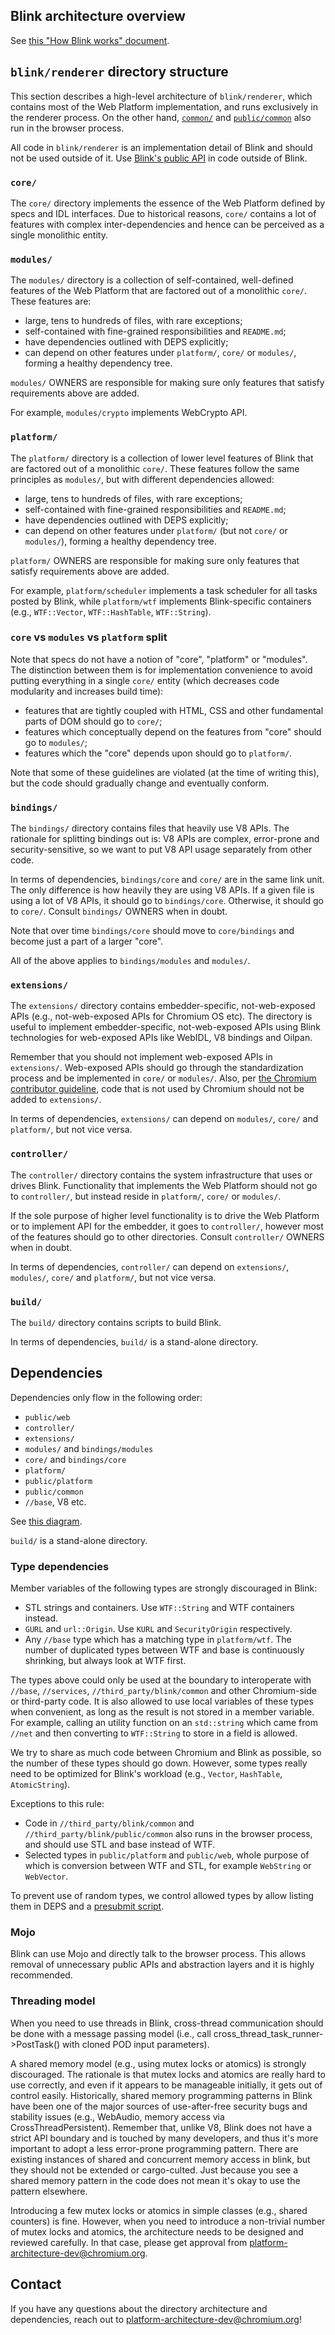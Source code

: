 ## Blink architecture overview

See [this "How Blink works" document](https://docs.google.com/document/d/1aitSOucL0VHZa9Z2vbRJSyAIsAz24kX8LFByQ5xQnUg/edit#).

## `blink/renderer` directory structure

This section describes a high-level architecture of `blink/renderer`,
which contains most of the Web Platform implementation, and runs exclusively
in the renderer process.
On the other hand, [`common/`](../common) and [`public/common`](../public/common)
also run in the browser process.

All code in `blink/renderer` is an implementation detail of Blink
and should not be used outside of it. Use [Blink's public API](../public)
in code outside of Blink.

### `core/`

The `core/` directory implements the essence of the Web Platform defined by specs
and IDL interfaces. Due to historical reasons, `core/` contains a lot of features with
complex inter-dependencies and hence can be perceived as a single monolithic entity.

### `modules/`

The `modules/` directory is a collection of self-contained, well-defined features
of the Web Platform that are factored out of a monolithic `core/`. These features are:
 - large, tens to hundreds of files, with rare exceptions;
 - self-contained with fine-grained responsibilities and `README.md`;
 - have dependencies outlined with DEPS explicitly;
 - can depend on other features under `platform/`, `core/` or `modules/`,
   forming a healthy dependency tree.

`modules/` OWNERS are responsible for making sure only features
that satisfy requirements above are added.

For example, `modules/crypto` implements WebCrypto API.

### `platform/`

The `platform/` directory is a collection of lower level features of Blink that are factored
out of a monolithic `core/`. These features follow the same principles as `modules/`,
but with different dependencies allowed:
 - large, tens to hundreds of files, with rare exceptions;
 - self-contained with fine-grained responsibilities and `README.md`;
 - have dependencies outlined with DEPS explicitly;
 - can depend on other features under `platform/` (but not `core/` or `modules/`),
   forming a healthy dependency tree.

`platform/` OWNERS are responsible for making sure only features
that satisfy requirements above are added.

For example, `platform/scheduler` implements a task scheduler for all tasks
posted by Blink, while `platform/wtf` implements Blink-specific containers
(e.g., `WTF::Vector`, `WTF::HashTable`, `WTF::String`).

### `core` vs `modules` vs `platform` split

Note that specs do not have a notion of "core", "platform" or "modules".
The distinction between them is for implementation
convenience to avoid putting everything in a single `core/` entity
(which decreases code modularity and increases build time):
  - features that are tightly coupled with HTML, CSS and other fundamental parts
    of DOM should go to `core/`;
  - features which conceptually depend on the features from "core"
    should go to `modules/`;
  - features which the "core" depends upon should go to `platform/`.

Note that some of these guidelines are violated (at the time of writing this),
but the code should gradually change and eventually conform.

### `bindings/`

The `bindings/` directory contains files that heavily use V8 APIs.
The rationale for splitting bindings out is: V8 APIs are complex, error-prone and
security-sensitive, so we want to put V8 API usage separately from other code.

In terms of dependencies, `bindings/core` and `core/` are in the same link unit.
The only difference is how heavily they are using V8 APIs.
If a given file is using a lot of V8 APIs, it should go to `bindings/core`.
Otherwise, it should go to `core/`. Consult `bindings/` OWNERS when in doubt.

Note that over time `bindings/core` should move to `core/bindings` and become
just a part of a larger "core".

All of the above applies to `bindings/modules` and `modules/`.

### `extensions/`

The `extensions/` directory contains embedder-specific, not-web-exposed APIs (e.g., not-web-exposed APIs for Chromium OS etc).
The directory is useful to implement embedder-specific, not-web-exposed APIs
using Blink technologies for web-exposed APIs like WebIDL, V8 bindings and Oilpan.

Remember that you should not implement web-exposed APIs in `extensions/`. Web-exposed APIs should go through the standardization process and be implemented in `core/` or `modules/`. Also, per [the Chromium contributor guideline](https://chromium.googlesource.com/chromium/src/+/main/docs/contributing.md#code-guidelines), code that is not used by Chromium should not be added to `extensions/`.

In terms of dependencies, `extensions/` can depend on `modules/`, `core/` and `platform/`, but not vice versa.

### `controller/`

The `controller/` directory contains the system infrastructure
that uses or drives Blink. Functionality that implements the Web Platform
should not go to `controller/`, but instead reside in `platform/`, `core/`
or `modules/`.

If the sole purpose of higher level functionality is to drive the Web Platform
or to implement API for the embedder, it goes to `controller/`,
however most of the features should go to other directories.
Consult `controller/` OWNERS when in doubt.

In terms of dependencies, `controller/` can depend on `extensions/`, `modules/`, `core/` and `platform/`, but not vice versa.

### `build/`

The `build/` directory contains scripts to build Blink.

In terms of dependencies, `build/` is a stand-alone directory.

## Dependencies

Dependencies only flow in the following order:

- `public/web`
- `controller/`
- `extensions/`
- `modules/` and `bindings/modules`
- `core/` and `bindings/core`
- `platform/`
- `public/platform`
- `public/common`
- `//base`, V8 etc.

See [this diagram](https://docs.google.com/document/d/1yYei-V76q3Mb-5LeJfNUMitmj6cqfA5gZGcWXoPaPYQ/edit).

`build/` is a stand-alone directory.

### Type dependencies

Member variables of the following types are strongly discouraged in Blink:
  - STL strings and containers. Use `WTF::String` and WTF containers instead.
  - `GURL` and `url::Origin`. Use `KURL` and `SecurityOrigin` respectively.
  - Any `//base` type which has a matching type in `platform/wtf`. The number of
  duplicated types between WTF and base is continuously shrinking,
  but always look at WTF first.

The types above could only be used at the boundary to interoperate
with `//base`, `//services`, `//third_party/blink/common` and other
Chromium-side or third-party code. It is also allowed to use local variables
of these types when convenient, as long as the result is not stored
in a member variable.
For example, calling an utility function on an `std::string` which came
from `//net` and then converting to `WTF::String` to store in a field
is allowed.

We try to share as much code between Chromium and Blink as possible,
so the number of these types should go down. However, some types
really need to be optimized for Blink's workload (e.g., `Vector`,
`HashTable`, `AtomicString`).

Exceptions to this rule:
  - Code in `//third_party/blink/common` and `//third_party/blink/public/common`
  also runs in the browser process, and should use STL and base instead of WTF.
  - Selected types in `public/platform` and `public/web`,
  whole purpose of which is conversion between WTF and STL,
  for example `WebString` or `WebVector`.

To prevent use of random types, we control allowed types by allow listing them
in DEPS and a [presubmit
script](../tools/blinkpy/presubmit/audit_non_blink_usage.py).

### Mojo

Blink can use Mojo and directly talk to the browser process. This allows removal of unnecessary
public APIs and abstraction layers and it is highly recommended.

### Threading model

When you need to use threads in Blink, cross-thread communication should be
done with a message passing model (i.e.,
call cross_thread_task_runner->PostTask() with cloned POD input parameters).

A shared memory model (e.g., using mutex locks or atomics) is strongly
discouraged. The rationale is that mutex locks and atomics are really
hard to use correctly, and even if it appears to be manageable initially, it
gets out of control easily. Historically, shared memory programming patterns
in Blink have been one of the major sources of use-after-free security bugs and
stability issues (e.g., WebAudio, memory access via CrossThreadPersistent).
Remember that, unlike V8, Blink does not have a strict API boundary and is
touched by many developers, and thus it's more important to adopt a less
error-prone programming pattern. There are existing instances of shared and
concurrent memory access in blink, but they should not be extended or
cargo-culted. Just because you see a shared memory pattern in the code does
not mean it's okay to use the pattern elsewhere.

Introducing a few mutex locks or atomics in simple classes (e.g., shared
counters) is fine. However, when you need to introduce a non-trivial number
of mutex locks and atomics, the architecture needs to be designed and
reviewed carefully. In that case, please get approval from
platform-architecture-dev@chromium.org.

## Contact

If you have any questions about the directory architecture and dependencies,
reach out to platform-architecture-dev@chromium.org!

